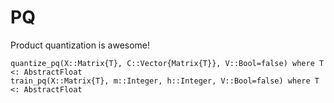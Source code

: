 # PQ

Product quantization is awesome!

```@docs
quantize_pq(X::Matrix{T}, C::Vector{Matrix{T}}, V::Bool=false) where T <: AbstractFloat
train_pq(X::Matrix{T}, m::Integer, h::Integer, V::Bool=false) where T <: AbstractFloat
```
